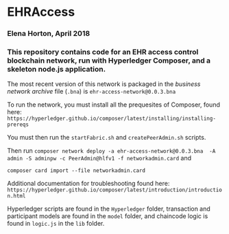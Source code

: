 # EHRAccess
### Elena Horton, April 2018

### This repository contains code for an EHR access control blockchain network, run with Hyperledger Composer, and a skeleton node.js application.

The most recent version of this network is packaged in the *business network archive* file (`.bna`) is `ehr-access-network@0.0.3.bna`

To run the network, you must install all the prequesites of Composer, found here: `https://hyperledger.github.io/composer/latest/installing/installing-prereqs`

You must then run the `startFabric.sh` and `createPeerAdmin.sh` scripts. 

Then run `composer network deploy -a ehr-access-network@0.0.3.bna  -A admin -S adminpw -c PeerAdmin@hlfv1 -f networkadmin.card` and 

`composer card import --file networkadmin.card `

Additional documentation for troubleshooting found here: `https://hyperledger.github.io/composer/latest/introduction/introduction.html`

Hyperledger scripts are found in the `Hyperledger` folder, transaction and participant models are found in the `model` folder, and chaincode logic is found in `logic.js` in the `lib` folder.

